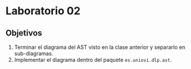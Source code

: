# Laboratorio 02

## Objetivos

1. Terminar el diagrama del AST visto en la clase anterior y separarlo en sub-diagramas.
2. Implementar el diagrama dentro del paquete `es.uniovi.dlp.ast`.
